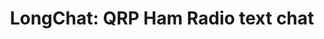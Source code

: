 ---
title: 'LongChat: QRP Ham Radio text chat'
excerpt: Chirp signals for power efficient messaging.
source: LongChat
sourceurl: https://www.youtube.com/watch?v=ixmKc-gDQT0
urlparams: '?utm_source=amateur-radio-weekly&utm_medium=email&utm_campaign=newsletter'
headerimage:
linktype: video
order: 1
issue: 357
tags:
---